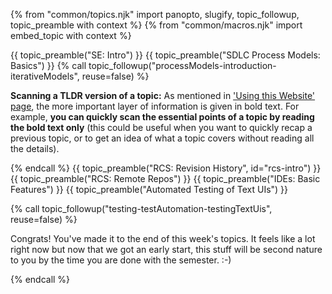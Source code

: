 {% from "common/topics.njk" import panopto, slugify, topic_followup, topic_preamble with context %}
{% from "common/macros.njk" import embed_topic with context %}


{{ topic_preamble("SE: Intro") }}
{{ topic_preamble("SDLC Process Models: Basics") }}
{% call topic_followup("processModels-introduction-iterativeModels", reuse=false) %}

****Scanning a TLDR version of a topic:**** As mentioned in ['Using this Website' page](../../admin/usingThisWebsite.html#:~:text=using%20Chrome.-,Information%20layers,-This%20book%20tries), the more important layer of information is given in bold text. For example, **you can quickly scan the essential points of a topic by reading the bold text only** (this could be useful when you want to quickly recap a previous topic, or to get an idea of what a topic covers without reading all the details).

{% endcall %}
{{ topic_preamble("RCS: Revision History", id="rcs-intro") }}
{{ topic_preamble("RCS: Remote Repos") }}
{{ topic_preamble("IDEs: Basic Features") }}
{{ topic_preamble("Automated Testing of Text UIs") }}
<!-- ---------------------------------------------------------------------------- -->

{% call topic_followup("testing-testAutomation-testingTextUis", reuse=false) %}

Congrats! You've made it to the end of this week's topics. It feels like a lot right now but now that we got an early start, this stuff will be second nature to you by the time you are done with the semester. :-)

{% endcall %}

<!-- ---------------------------------------------------------------------------- -->
